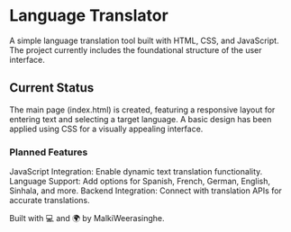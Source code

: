 # Language Translator
A simple language translation tool built with HTML, CSS, and JavaScript. The project currently includes the foundational structure of the user interface.
## Current Status
The main page (index.html) is created, featuring a responsive layout for entering text and selecting a target language. A basic design has been applied using CSS for a visually appealing interface.
### Planned Features
JavaScript Integration: Enable dynamic text translation functionality.
Language Support: Add options for Spanish, French, German, English, Sinhala, and more.
Backend Integration: Connect with translation APIs for accurate translations.

Built with 💻 and 🌍 by MalkiWeerasinghe.
